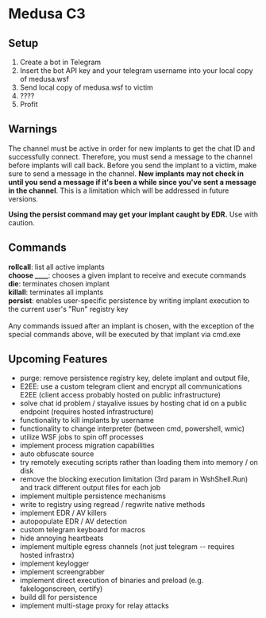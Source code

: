 # Medusa C3 

## Setup
1. Create a bot in Telegram 
2. Insert the bot API key and your telegram username into your local copy of medusa.wsf
3. Send local copy of medusa.wsf to victim
4. ????
5. Profit

## Warnings
The channel must be active in order for new implants to get the chat ID and successfully connect. Therefore, you must send a message to the channel before implants will call back. Before you send the implant to a victim, make sure to send a message in the channel. <b>New implants may not check in until you send a message if it's been a while since you've sent a message in the channel</b>. This is a limitation which will be addressed in future versions. 

<b>Using the persist command may get your implant caught by EDR.</b> Use with caution. 

## Commands

<b>rollcall</b>: list all active implants<br>
<b>choose ____</b>: chooses a given implant to receive and execute commands<br>
<b>die</b>: terminates chosen implant<br>
<b>killall</b>: terminates all implants<br>
<b>persist</b>: enables user-specific persistence by writing implant execution to the current user's "Run" registry key<br>
<br>
Any commands issued after an implant is chosen, with the exception of the special commands above, will be executed by that implant via cmd.exe

## Upcoming Features
- purge: remove persistence registry key, delete implant and output file, 
- E2EE: use a custom telegram client and encrypt all communications E2EE (client access probably hosted on public infrastructure)
- solve chat id problem / stayalive issues by hosting chat id on a public endpoint (requires hosted infrastructure)
- functionality to kill implants by username
- functionality to change interpreter (between cmd, powershell, wmic)
- utilize WSF jobs to spin off processes
- implement process migration capabilities
- auto obfuscate source
- try remotely executing scripts rather than loading them into memory / on disk
- remove the blocking execution limitation (3rd param in WshShell.Run) and track different output files for each job
- implement multiple persistence mechanisms
- write to registry using regread / regwrite native methods 
- implement EDR / AV killers 
- autopopulate EDR / AV detection 
- custom telegram keyboard for macros 
- hide annoying heartbeats
- implement multiple egress channels (not just telegram -- requires hosted infrastrx)
- implement keylogger
- implement screengrabber
- implement direct execution of binaries and preload (e.g. fakelogonscreen, certify)
- build dll for persistence
- implement multi-stage proxy for relay attacks
